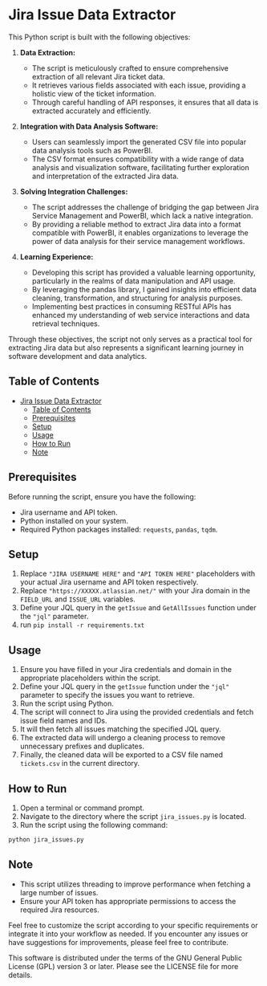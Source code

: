 # Jira Issue Data Extractor

This Python script is built with the following objectives:

1. **Data Extraction:**
    - The script is meticulously crafted to ensure comprehensive extraction of all relevant Jira ticket data.
    - It retrieves various fields associated with each issue, providing a holistic view of the ticket information.
    - Through careful handling of API responses, it ensures that all data is extracted accurately and efficiently.

2. **Integration with Data Analysis Software:**
    - Users can seamlessly import the generated CSV file into popular data analysis tools such as PowerBI.
    - The CSV format ensures compatibility with a wide range of data analysis and visualization software, facilitating further exploration and interpretation of the extracted Jira data.

3. **Solving Integration Challenges:**
    - The script addresses the challenge of bridging the gap between Jira Service Management and PowerBI, which lack a native integration.
    - By providing a reliable method to extract Jira data into a format compatible with PowerBI, it enables organizations to leverage the power of data analysis for their service management workflows.

4. **Learning Experience:**
    - Developing this script has provided a valuable learning opportunity, particularly in the realms of data manipulation and API usage.
    - By leveraging the pandas library, I gained insights into efficient data cleaning, transformation, and structuring for analysis purposes.
    - Implementing best practices in consuming RESTful APIs has enhanced my understanding of web service interactions and data retrieval techniques.

Through these objectives, the script not only serves as a practical tool for extracting Jira data but also represents a significant learning journey in software development and data analytics.

## Table of Contents

- [Jira Issue Data Extractor](#jira-issue-data-extractor)
  - [Table of Contents](#table-of-contents)
  - [Prerequisites](#prerequisites)
  - [Setup](#setup)
  - [Usage](#usage)
  - [How to Run](#how-to-run)
  - [Note](#note)

## Prerequisites

Before running the script, ensure you have the following:

- Jira username and API token.
- Python installed on your system.
- Required Python packages installed: `requests`, `pandas`, `tqdm`.

## Setup

1. Replace `"JIRA USERNAME HERE"` and `"API TOKEN HERE"` placeholders with your actual Jira username and API token respectively.
2. Replace `"https://XXXXX.atlassian.net/"` with your Jira domain in the `FIELD_URL` and `ISSUE_URL` variables.
3. Define your JQL query in the `getIssue` and `GetAllIssues` function under the `"jql"` parameter.
4. run `pip install -r requirements.txt`

## Usage

1. Ensure you have filled in your Jira credentials and domain in the appropriate placeholders within the script.
2. Define your JQL query in the `getIssue` function under the `"jql"` parameter to specify the issues you want to retrieve.
3. Run the script using Python.
4. The script will connect to Jira using the provided credentials and fetch issue field names and IDs.
5. It will then fetch all issues matching the specified JQL query.
6. The extracted data will undergo a cleaning process to remove unnecessary prefixes and duplicates.
7. Finally, the cleaned data will be exported to a CSV file named `tickets.csv` in the current directory.

## How to Run

1. Open a terminal or command prompt.
2. Navigate to the directory where the script `jira_issues.py` is located.
3. Run the script using the following command:

```bash
python jira_issues.py
```

## Note

- This script utilizes threading to improve performance when fetching a large number of issues.
- Ensure your API token has appropriate permissions to access the required Jira resources.

Feel free to customize the script according to your specific requirements or integrate it into your workflow as needed. If you encounter any issues or have suggestions for improvements, please feel free to contribute.

This software is distributed under the terms of the GNU General Public License (GPL) version 3 or later. Please see the LICENSE file for more details.
